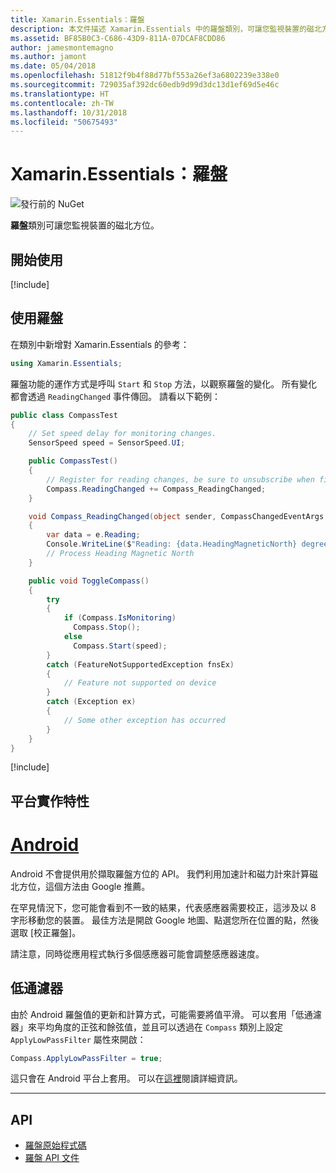```yaml
---
title: Xamarin.Essentials：羅盤
description: 本文件描述 Xamarin.Essentials 中的羅盤類別，可讓您監視裝置的磁北方位。
ms.assetid: BF85B0C3-C686-43D9-811A-07DCAF8CDD86
author: jamesmontemagno
ms.author: jamont
ms.date: 05/04/2018
ms.openlocfilehash: 51812f9b4f88d77bf553a26ef3a6802239e338e0
ms.sourcegitcommit: 729035af392dc60edb9d99d3dc13d1ef69d5e46c
ms.translationtype: HT
ms.contentlocale: zh-TW
ms.lasthandoff: 10/31/2018
ms.locfileid: "50675493"
---
```

# <a name="xamarinessentials-compass"></a>Xamarin.Essentials：羅盤

![發行前的 NuGet](~/media/shared/pre-release.png)

**羅盤**類別可讓您監視裝置的磁北方位。

## <a name="get-started"></a>開始使用

[!include[](~/essentials/includes/get-started.md)]

## <a name="using-compass"></a>使用羅盤

在類別中新增對 Xamarin.Essentials 的參考：

```csharp
using Xamarin.Essentials;
```

羅盤功能的運作方式是呼叫 `Start` 和 `Stop` 方法，以觀察羅盤的變化。 所有變化都會透過 `ReadingChanged` 事件傳回。 請看以下範例：

```csharp
public class CompassTest
{
    // Set speed delay for monitoring changes.
    SensorSpeed speed = SensorSpeed.UI;

    public CompassTest()
    {
        // Register for reading changes, be sure to unsubscribe when finished
        Compass.ReadingChanged += Compass_ReadingChanged;
    }

    void Compass_ReadingChanged(object sender, CompassChangedEventArgs e)
    {
        var data = e.Reading;
        Console.WriteLine($"Reading: {data.HeadingMagneticNorth} degrees");
        // Process Heading Magnetic North
    }

    public void ToggleCompass()
    {
        try
        {
            if (Compass.IsMonitoring)
              Compass.Stop();
            else
              Compass.Start(speed);
        }
        catch (FeatureNotSupportedException fnsEx)
        {
            // Feature not supported on device
        }
        catch (Exception ex)
        {
            // Some other exception has occurred
        }
    }
}
```

[!include[](~/essentials/includes/sensor-speed.md)]

## <a name="platform-implementation-specifics"></a>平台實作特性

# <a name="androidtabandroid"></a>[Android](#tab/android)

Android 不會提供用於擷取羅盤方位的 API。 我們利用加速計和磁力計來計算磁北方位，這個方法由 Google 推薦。

在罕見情況下，您可能會看到不一致的結果，代表感應器需要校正，這涉及以 8 字形移動您的裝置。 最佳方法是開啟 Google 地圖、點選您所在位置的點，然後選取 [校正羅盤]。

請注意，同時從應用程式執行多個感應器可能會調整感應器速度。

## <a name="low-pass-filter"></a>低通濾器

由於 Android 羅盤值的更新和計算方式，可能需要將值平滑。 可以套用「低通濾器」來平均角度的正弦和餘弦值，並且可以透過在 `Compass` 類別上設定 `ApplyLowPassFilter` 屬性來開啟：

```csharp
Compass.ApplyLowPassFilter = true;
```

這只會在 Android 平台上套用。 可以在[這裡](https://github.com/xamarin/Essentials/pull/354#issuecomment-405316860)閱讀詳細資訊。

--------------

## <a name="api"></a>API

- [羅盤原始程式碼](https://github.com/xamarin/Essentials/tree/master/Xamarin.Essentials/Compass)
- [羅盤 API 文件](xref:Xamarin.Essentials.Compass)
